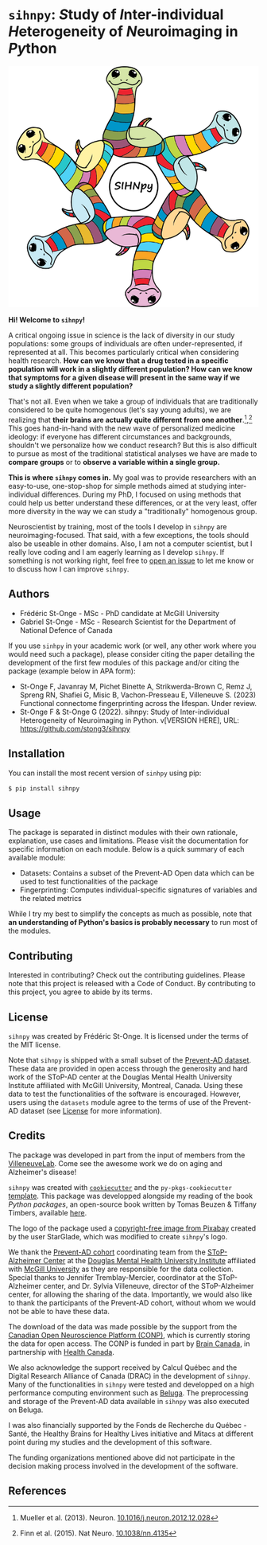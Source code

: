 # `sihnpy`: *S*tudy of *I*nter-individual *H*eterogeneity of *N*euroimaging in *Py*thon

![sihnpy logo](docs/images/sihnpy_logo_large_no_bg.png)

**Hi! Welcome to `sihnpy`!**

A critical ongoing issue in science is the lack of diversity in our study populations: some groups of individuals are often under-represented, if represented at all. This becomes particularly critical when considering health research. **How can we know that a drug tested in a specific population will work in a slightly different population? How can we know that symptoms for a given disease will present in the same way if we study a slightly different population?** 

That's not all. Even when we take a group of individuals that are traditionally considered to be quite homogenous (let's say young adults), we are realizing that **their brains are actually quite different from one another**.[^Mueller_2013],[^Finn_2015] This goes hand-in-hand with the new wave of personalized medicine ideology: if everyone has different circumstances and backgrounds, shouldn't we personalize how we conduct research? But this is also difficult to pursue as most of the traditional statistical analyses we have are made to **compare groups** or to **observe a variable within a single group.**

**This is where `sihnpy` comes in.** My goal was to provide researchers with an easy-to-use, one-stop-shop for simple methods aimed at studying inter-individual differences. During my PhD, I focused on using methods that could help us better understand these differences, or at the very least, offer more diversity in the way we can study a "traditionally" homogenous group.

Neuroscientist by training, most of the tools I develop in `sihnpy` are neuroimaging-focused. That said, with a few exceptions, the tools should also be useable in other domains. Also, I am not a computer scientist, but I really love coding and I am eagerly learning as I develop `sihnpy`. If something is not working right, feel free to [open an issue](https://github.com/stong3/sihnpy/issues) to let me know or to discuss how I can improve `sihnpy`.

## Authors
* Frédéric St-Onge - MSc - PhD candidate at McGill University
* Gabriel St-Onge - MSc - Research Scientist for the Department of National Defence of Canada

If you use `sinhpy` in your academic work (or well, any other work where you would need such a package), please consider citing the paper detailing the development of the first few modules of this package and/or citing the package (example below in APA form):

* St-Onge F, Javanray M, Pichet Binette A, Strikwerda-Brown C, Remz J, Spreng RN, Shafiei G, Misic B, Vachon-Presseau E, Villeneuve S. (2023) Functional connectome fingerprinting across the lifespan. Under review.
* St-Onge F & St-Onge G (2022). sihnpy: Study of Inter-individual Heterogeneity of Neuroimaging in Python. v[VERSION HERE], URL: https://github.com/stong3/sihnpy

## Installation

You can install the most recent version of `sinhpy` using pip:

```bash
$ pip install sihnpy
```

## Usage

The package is separated in distinct modules with their own rationale, explanation, use cases and limitations. Please visit the documentation for specific information on each module. Below is a quick summary of each available module:

- Datasets: Contains a subset of the Prevent-AD Open data which can be used to test functionalities of the package
- Fingerprinting: Computes individual-specific signatures of variables and the related metrics

While I try my best to simplify the concepts as much as possible, note that **an understanding of Python's basics is probably necessary** to run most of the modules.

## Contributing

Interested in contributing? Check out the contributing guidelines. Please note that this project is released with a Code of Conduct. By contributing to this project, you agree to abide by its terms.

## License

`sihnpy` was created by Frédéric St-Onge. It is licensed under the terms of the MIT license.

Note that `sihnpy` is shipped with a small subset of the [Prevent-AD dataset](https://portal.conp.ca/dataset?id=projects/preventad-open-bids). These data are provided in open access through the generosity and hard work of the SToP-AD center at the Douglas Mental Health University Institute affiliated with McGill University, Montreal, Canada. Using these data to test the functionalities of the software is encouraged. However, users using the `datasets` module agree to the terms of use of the Prevent-AD dataset (see [License](license.md) for more information).

## Credits

The package was developed in part from the input of members from the [VilleneuveLab](http://www.villeneuvelab.com/en/home/). Come see the awesome work we do on aging and Alzheimer's disease!

`sihnpy` was created with [`cookiecutter`](https://cookiecutter.readthedocs.io/en/latest/) and the `py-pkgs-cookiecutter` [template](https://github.com/py-pkgs/py-pkgs-cookiecutter). This package was developped alongside my reading of the book *Python packages*, an open-source book written by Tomas Beuzen & Tiffany Timbers, available [here](https://py-pkgs.org/welcome).

The logo of the package used a [copyright-free image from Pixabay](https://pixabay.com/vectors/snake-animal-line-art-serpent-6158325/) created by the user StarGlade, which was modified to create `sihnpy`'s logo.

We thank the [Prevent-AD cohort](https://douglas.research.mcgill.ca/prevent-alzheimer-program/) coordinating team from the [SToP-Alzheimer Center](https://douglas.research.mcgill.ca/stop-ad-centre/) at the [Douglas Mental Health University Institute](https://douglas.research.mcgill.ca/) affiliated with [McGill University](https://www.mcgill.ca/) as they are responsible for the data collection. Special thanks to Jennifer Tremblay-Mercier, coordinator at the SToP-Alzheimer center, and Dr. Sylvia Villeneuve, director of the SToP-Alzheimer center, for allowing the sharing of the data. Importantly, we would also like to thank the participants of the Prevent-AD cohort, without whom we would not be able to have these data.

The download of the data was made possible by the support from the [Canadian Open Neuroscience Platform (CONP)](https://conp.ca), which is currently storing the data for open access. The CONP is funded in part by [Brain Canada](https://braincanada.ca/), in partnership with [Health Canada](https://www.canada.ca/en/health-canada.html).

We also acknowledge the support received by Calcul Québec and the Digital Research Alliance of Canada (DRAC) in the development of `sihnpy`. Many of the functionalities in `sihnpy` were tested and developped on a high performance computing environment such as [Beluga](https://www.calculquebec.ca/en/communiques/beluga-a-supercomputer-for-science-2/). The preprocessing and storage of the Prevent-AD data available in `sihnpy` was also executed on Beluga.

I was also financially supported by the Fonds de Recherche du Québec - Santé, the Healthy Brains for Healthy Lives initiative and Mitacs at different point during my studies and the development of this software. 

The funding organizations mentioned above did not participate in the decision making process involved in the development of the software.

## References

[^Mueller_2013]: Mueller et al. (2013). Neuron. [10.1016/j.neuron.2012.12.028](https://doi.org/10.1016/j.neuron.2012.12.028)
[^Finn_2015]: Finn et al. (2015). Nat Neuro. [10.1038/nn.4135](https://doi.org/10.1038/nn.4135)